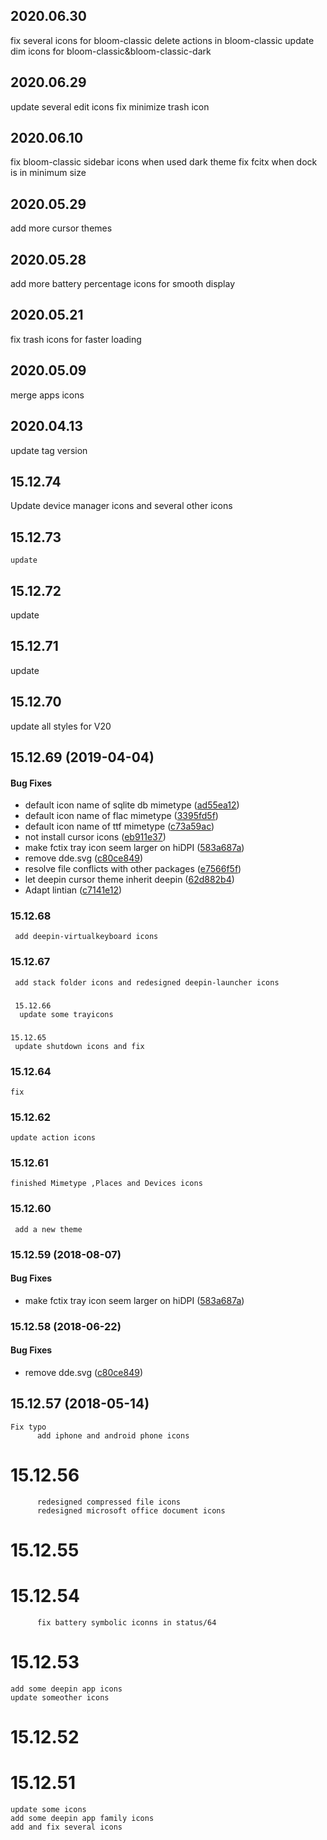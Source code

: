 ## 2020.06.30
   fix several icons for bloom-classic
   delete actions in bloom-classic
   update dim icons for bloom-classic&bloom-classic-dark
## 2020.06.29
   update several edit icons
   fix minimize trash icon
## 2020.06.10 
   fix bloom-classic sidebar icons when used dark theme
   fix fcitx when dock is in minimum size
## 2020.05.29
   add more cursor themes
## 2020.05.28
   add more battery percentage icons for smooth display
## 2020.05.21
   fix trash icons for faster loading
## 2020.05.09
   merge apps icons
## 2020.04.13
   update tag version
## 15.12.74
   Update device manager icons and several other icons
## 15.12.73
    update 
## 15.12.72
   update
## 15.12.71
   update
## 15.12.70
   update all styles for V20
## 15.12.69 (2019-04-04)


#### Bug Fixes

*   default icon name of sqlite db mimetype ([ad55ea12](ad55ea12))
*   default icon name of flac mimetype ([3395fd5f](3395fd5f))
*   default icon name of ttf mimetype ([c73a59ac](c73a59ac))
*   not install cursor icons ([eb911e37](eb911e37))
*   make fctix tray icon seem larger on hiDPI ([583a687a](583a687a))
*   remove dde.svg ([c80ce849](c80ce849))
*   resolve file conflicts with other packages ([e7566f5f](e7566f5f))
*   let deepin cursor theme inherit deepin ([62d882b4](62d882b4))
*   Adapt lintian ([c7141e12](c7141e12))



### 15.12.68
    
     add deepin-virtualkeyboard icons


###  15.12.67
     add stack folder icons and redesigned deepin-launcher icons
###
     15.12.66
      update some trayicons
###
    15.12.65
     update shutdown icons and fix
### 15.12.64
    fix
### 15.12.62
    update action icons
### 15.12.61
    finished Mimetype ,Places and Devices icons

### 15.12.60
     add a new theme

### 15.12.59 (2018-08-07)


#### Bug Fixes

*   make fctix tray icon seem larger on hiDPI ([583a687a](583a687a))

<a name="15.12.58"></a>
### 15.12.58 (2018-06-22)

#### Bug Fixes

*   remove dde.svg ([c80ce849](c80ce849))

## 15.12.57 (2018-05-14)

	Fix typo
          add iphone and android phone icons

# 15.12.56
          redesigned compressed file icons
          redesigned microsoft office document icons
# 15.12.55
 
# 15.12.54
          fix battery symbolic iconns in status/64

# 15.12.53
	add some deepin app icons
	update someother icons
# 15.12.52

# 15.12.51
	update some icons
	add some deepin app family icons
	add and fix several icons
